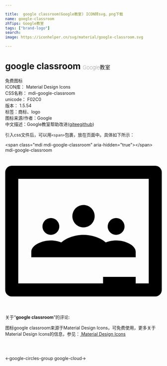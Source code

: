 ```yaml
---

title:  google classroom(Google教室) ICON转svg、png下载
name: google-classroom
zhTips: Google教室
tags: ["brand-logo"]
search: 
image: https://iconhelper.cn/svg/material/google-classroom.svg

---
```


# google classroom  <small style="font-size: 60%;font-weight: 100">Google教室</small>


<div class="detail-page">
<p>
<span><span class="badge-success badge">免费图标</span> </span>
<br/>
<span>
ICON库：
<span class="badge-secondary badge">Material Design Icons</span> 
</span>
<br/>
<span>
CSS名称：
<span class="badge-secondary badge">mdi-google-classroom</span> 
</span>
<br/>
<span>
unicode：
<span class="badge-secondary badge">F02C0</span> 
<copy-btn content='F02C0' btn-title=""></copy-btn>
<copy-btn :content='String.fromCodePoint(parseInt("F02C0", 16))' btn-title="复制U"></copy-btn>
</span>
<br/>
<span>
版本：
<span class="badge-secondary badge">1.5.54</span> 
</span><br/><span>标签：<span class="badge-light badge"><router-link to="/tags/brand-logo.html">商标、logo</router-link></span></span>
<br/>
<span>图标来源/作者：<span class="badge-light badge">Google</span></span> 
<br/>
<span class="zh-detail">中文描述：<span class="badge-primary badge">Google教室</span><span class="help-link"><span>帮助改进</span>(<a href="https://gitee.com/liuwave/icon-helper/edit/master/json/material/google-classroom.json" target="_blank" rel="noopener noreferrer">gitee</a><a href="https://github.com/liuwave/icon-helper/edit/master/json/material/google-classroom.json" target="_blank" rel="noopener noreferrer">github</a></span>)</span><br/>
</p>
</div>
<div class="alert alert-dark">
  <i class="mdi mdi-google-classroom mdi-48px"></i>
  <i class="mdi mdi-google-classroom mdi-36px"></i>
  <i class="mdi mdi-google-classroom mdi-24px"></i>
  <i class="mdi mdi-google-classroom mdi-18px"></i>
</div>
<div>
  <p>引入css文件后，可以用<code>&lt;span&gt;</code>包裹，放在页面中。具体如下所示：    
  </p>
  <div class="alert alert-primary" style="font-size: 14px">
    &lt;span class="mdi mdi-google-classroom" aria-hidden="true"&gt;&lt;/span&gt;
    <copy-btn content='<span class="mdi mdi-google-classroom" aria-hidden="true"></span>'></copy-btn>
  </div>
  <div class="alert alert-secondary">
    <i class="mdi mdi-google-classroom"
    style="font-size: 24px"
    aria-hidden="true"></i> mdi-google-classroom
    <copy-btn content="mdi-google-classroom" btn-title="复制图标名称"></copy-btn>
  </div>
</div>
<div id="svg" class="svg-wrap">
<svg xmlns="http://www.w3.org/2000/svg" viewBox="0 0 24 24"><path d="M23,2H1A1,1 0 0,0 0,3V21A1,1 0 0,0 1,22H23A1,1 0 0,0 24,21V3A1,1 0 0,0 23,2M22,20H20V19H15V20H2V4H22V20M10.29,9.71A1.71,1.71 0 0,1 12,8C12.95,8 13.71,8.77 13.71,9.71C13.71,10.66 12.95,11.43 12,11.43C11.05,11.43 10.29,10.66 10.29,9.71M5.71,11.29C5.71,10.58 6.29,10 7,10A1.29,1.29 0 0,1 8.29,11.29C8.29,12 7.71,12.57 7,12.57C6.29,12.57 5.71,12 5.71,11.29M15.71,11.29A1.29,1.29 0 0,1 17,10A1.29,1.29 0 0,1 18.29,11.29C18.29,12 17.71,12.57 17,12.57C16.29,12.57 15.71,12 15.71,11.29M20,15.14V16H16L14,16H10L8,16H4V15.14C4,14.2 5.55,13.43 7,13.43C7.55,13.43 8.11,13.54 8.6,13.73C9.35,13.04 10.7,12.57 12,12.57C13.3,12.57 14.65,13.04 15.4,13.73C15.89,13.54 16.45,13.43 17,13.43C18.45,13.43 20,14.2 20,15.14Z" /></svg>
</div>
<detail full-name='mdi-google-classroom'></detail>
<div class="icon-detail__container">
<p>关于“<b>google classroom</b>”的评论:</p>
</div>
<Vssue title="关于“google classroom”的评论" />    
<div><p>图标google classroom来源于Material Design Icons，可免费使用，更多关于 Material Design Icons的信息，参见：<a target="_blank" href="https://iconhelper.cn/material.html"> Material Design Icons</a>
</p></div>

<div style="padding:2rem 0 " class="page-nav"><p class="inner"><span class="prev">←<router-link to="/icon/google-circles-group.html">google-circles-group</router-link></span> <span class="next"><router-link to="/icon/google-cloud.html">google-cloud</router-link>→</span></p></div>

